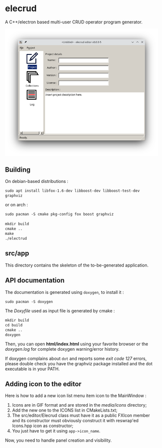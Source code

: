 # elecrud

A C++/electron based multi-user CRUD operator program generator.

![Elecrud's MainWindow](media/screenshots/elecrud_01.png)

## Building

On debian-based distributions :

	sudo apt install libfox-1.6-dev libboost-dev libboost-test-dev graphviz

or on arch :

	sudo pacman -S cmake pkg-config fox boost graphviz

	mkdir build
	cmake ..
	make
	./electrud

## src/app

This directory contains the skeleton of the to-be-generated application.

## API documentation

The documentation is generated using `doxygen`, to install it :

	sudo pacman -S doxygen
	
The *Doxyfile* used as input file is generated by cmake :

	mkdir build
	cd build
	cmake ..
	doxygen

Then, you can open **html/index.html** using your favorite browser or the
*doxygen.log* for complete doxygen warning/error history.

If doxygen complains about `dot` and reports some *exit code 127* errors,
please double check you have the graphviz package installed and the dot
executable is in your PATH.

## Adding icon to the editor

Here is how to add a new icon list menu item icon to the MainWindow :

1. Icons are in GIF format and are stored in the *media/icons* directory;
2. Add the new one to the ICONS list in CMakeLists.txt;
3. The src/editor/Elecrud class must have it as a public FXIcon member and its
   constructor must obviously construct it with reswrap'ed Icons.hpp icon
   as constructor;
4. You just have to get it using `app->icon_name`.

Now, you need to handle panel creation and visibility.
